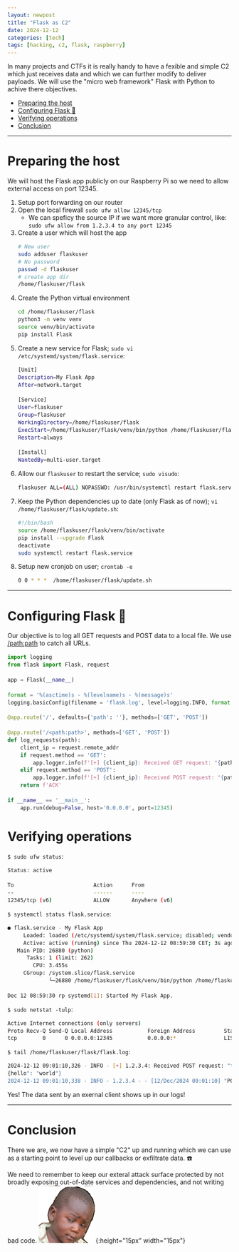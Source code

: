 ```yaml
---
layout: newpost
title: "Flask as C2"
date: 2024-12-12
categories: [tech]
tags: [hacking, c2, flask, raspberry]
---
```


In many projects and CTFs it is really handy to have a fexible and simple C2 which just receives data and which we can further modify to deliver payloads. We will use the "micro web framework" Flask with Python to achive there objectives.


- [Preparing the host](#preparing-the-host)
- [Configuring Flask :sake:](#configuring-flask-sake)
- [Verifying operations](#verifying-operations)
- [Conclusion](#conclusion)

---

# Preparing the host

We will host the Flask app publicly on our Raspberry Pi so we need to allow external access on port 12345.

1. Setup port forwarding on our router
2. Open the local firewall `sudo ufw allow 12345/tcp`
    - We can speficy the source IP if we want more granular control, like: `sudo ufw allow from 1.2.3.4 to any port 12345`
3. Create a user which will host the app
    ```sh
    # New user
    sudo adduser flaskuser
    # No password
    passwd -d flaskuser
    # create app dir
    /home/flaskuser/flask
    ```
4. Create the Python virtual environment
    ```sh
    cd /home/flaskuser/flask
    python3 -m venv venv
    source venv/bin/activate
    pip install Flask
    ```
5. Create a new service for Flask; `sudo vi /etc/systemd/system/flask.service`:
    ```sh
    [Unit]
    Description=My Flask App
    After=network.target

    [Service]
    User=flaskuser
    Group=flaskuser
    WorkingDirectory=/home/flaskuser/flask
    ExecStart=/home/flaskuser/flask/venv/bin/python /home/flaskuser/flask/app.py
    Restart=always

    [Install]
    WantedBy=multi-user.target
    ```
6. Allow our `flaskuser` to restart the service; `sudo visudo`:
    ```sh
    flaskuser ALL=(ALL) NOPASSWD: /usr/bin/systemctl restart flask.service
    ```
7. Keep the Python dependencies up to date (only Flask as of now); `vi /home/flaskuser/flask/update.sh`:
    ```sh
    #!/bin/bash
    source /home/flaskuser/flask/venv/bin/activate
    pip install --upgrade Flask
    deactivate
    sudo systemctl restart flask.service
    ```
8. Setup new cronjob on user; `crontab -e`
    ```sh
    0 0 * * *  /home/flaskuser/flask/update.sh
    ```

---

# Configuring Flask :sake:

Our objective is to log all GET requests and POST data to a local file. We use [/<path:path>](https://pythongeeks.org/python-flask-app-routing/) to catch all URLs.

```py
import logging
from flask import Flask, request

app = Flask(__name__)

format = '%(asctime)s - %(levelname)s - %(message)s'
logging.basicConfig(filename = 'flask.log', level=logging.INFO, format = format)

@app.route('/', defaults={'path': ''}, methods=['GET', 'POST'])

@app.route('/<path:path>', methods=['GET', 'POST'])
def log_requests(path):
    client_ip = request.remote_addr
    if request.method == 'GET':
        app.logger.info(f'[+] {client_ip}: Received GET request: "{path}"')
    elif request.method == 'POST':
        app.logger.info(f'[+] {client_ip}: Received POST request: "{path}" with payload:\n{request.data.decode()}')
    return f'ACK'

if __name__ == '__main__':
    app.run(debug=False, host='0.0.0.0', port=12345)
```

# Verifying operations

`$ sudo ufw status`:
```sh
Status: active

To                         Action      From
--                         ------      ----
12345/tcp (v6)             ALLOW       Anywhere (v6)
```

`$ systemctl status flask.service`: 
```sh
● flask.service - My Flask App
     Loaded: loaded (/etc/systemd/system/flask.service; disabled; vendor preset: enabled)
     Active: active (running) since Thu 2024-12-12 08:59:30 CET; 3s ago
   Main PID: 26880 (python)
      Tasks: 1 (limit: 262)
        CPU: 3.455s
     CGroup: /system.slice/flask.service
             └─26880 /home/flaskuser/flask/venv/bin/python /home/flaskuser/flask/app.py

Dec 12 08:59:30 rp systemd[1]: Started My Flask App.
```

`$ sudo netstat -tulp`:
```sh
Active Internet connections (only servers)
Proto Recv-Q Send-Q Local Address           Foreign Address         State       PID/Program name
tcp        0      0 0.0.0.0:12345           0.0.0.0:*               LISTEN      26880/python
```

`$ tail /home/flaskuser/flask/flask.log`:
```sh
2024-12-12 09:01:10,326 - INFO - [+] 1.2.3.4: Received POST request: "test" with payload:
{hello": "world"}
2024-12-12 09:01:10,338 - INFO - 1.2.3.4 - - [12/Dec/2024 09:01:10] "POST /test HTTP/1.1" 200 -
```

Yes! The data sent by an exernal client shows up in our logs!

---

# Conclusion

There we are, we now have a simple "C2" up and running which we can use as a starting point to level up our callbacks or exfiltrate data. :phone:

We need to remember to keep our exteral attack surface protected by not broadly exposing out-of-date services and dependencies, and not writing bad code. ![smiley](assets/images/skeptical_kid.png){:height="15px" width="15px"}

